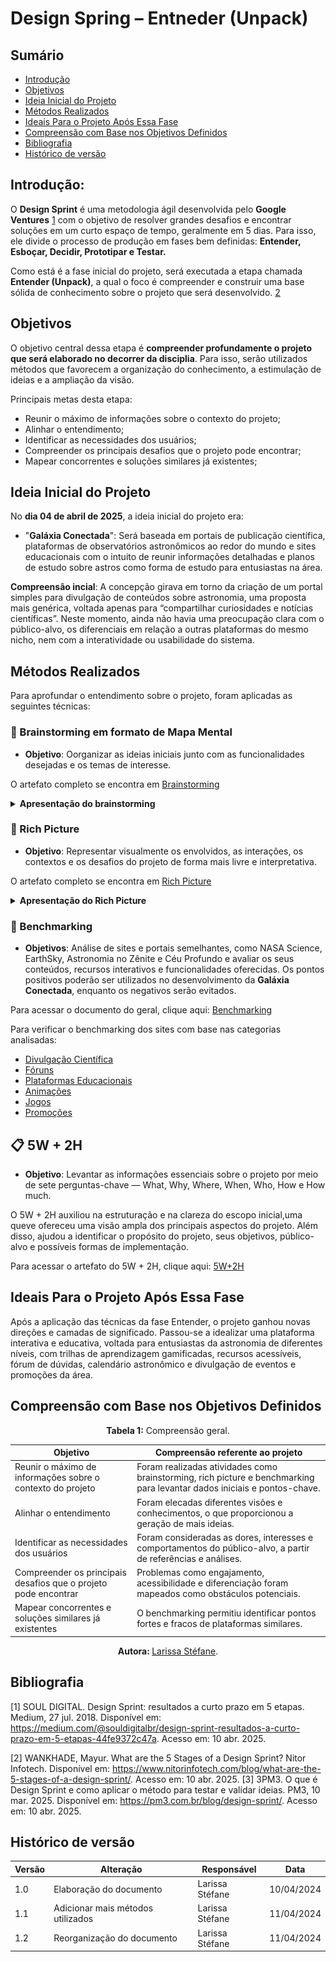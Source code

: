 # Design Spring – Entneder (Unpack)

## Sumário

- [Introdução](#Introdução)
- [Objetivos](#Objetivos)
- [Ideia Inicial do Projeto](#Ideia-Inicial-do-Projeto)
- [Métodos Realizados](#Métodos-Realizados)
- [Ideais Para o Projeto Após Essa Fase](#Ideais-Para-o-Projeto-Após-Essa-Fase)
- [Compreensão com Base nos Objetivos Definidos](#Compreensão-com-Base-nos-Objetivos-Definidos)
- [Bibliografia](#Bibliografia)
- [Histórico de versão](#Histórico-de-versão)


## Introdução:

O **Design Sprint** é uma metodologia ágil desenvolvida pelo **Google Ventures** [1](#ref1)  com o objetivo de resolver grandes desafios e encontrar soluções em um curto espaço de tempo, geralmente em 5 dias. Para isso, ele divide o processo de produção em fases bem definidas: **Entender, Esboçar, Decidir, Prototipar e Testar.**

Como está é a fase inicial do projeto, será executada a etapa chamada **Entender (Unpack)**, a qual o foco é compreender e construir uma base sólida de conhecimento sobre o projeto que será desenvolvido. [2](#ref2)

## Objetivos

O objetivo central dessa etapa é **compreender profundamente o projeto que será elaborado no decorrer da disciplia**. Para isso, serão utilizados métodos que favorecem a organização do conhecimento, a estimulação de ideias e a ampliação da visão.

Principais metas desta etapa:

- Reunir o máximo de informações sobre o contexto do projeto;
- Alinhar o entendimento;
- Identificar as necessidades dos usuários;
- Compreender os principais desafios que o projeto pode encontrar;
- Mapear concorrentes e soluções similares já existentes;

## Ideia Inicial do Projeto

No **dia 04 de abril de 2025**, a ideia inicial do projeto era:

- "**Galáxia Conectada**": Será baseada em portais de publicação científica, plataformas de observatórios astronômicos ao redor do mundo e sites educacionais com o intuito de reunir informações detalhadas e planos de estudo sobre astros como forma de estudo para entusiastas na área.

**Compreensão incial**: A concepção girava em torno da criação de um portal simples para divulgação de conteúdos sobre astronomia, uma proposta mais genérica, voltada apenas para “compartilhar curiosidades e notícias científicas”. Neste momento, ainda não havia uma preocupação clara com o público-alvo, os diferenciais em relação a outras plataformas do mesmo nicho, nem com a interatividade ou usabilidade do sistema.

## Métodos Realizados

Para aprofundar o entendimento sobre o projeto, foram aplicadas as seguintes técnicas:

### 🧠 Brainstorming em formato de Mapa Mental

- **Objetivo**: Oorganizar as ideias iniciais junto com as funcionalidades desejadas e os temas de interesse.

O artefato completo se encontra em [Brainstorming](/ElicitacaoRequisitos/BrainStorm.md)

<details>
  <summary size="20"><b> Apresentação do brainstorming </b></summary> 

Abaixo, está o mapa mental criado:

- **Observação:** Para analisar o brainstorming de forma ampliada e em seus detalhes, clique na imagem e ela será aberta em uma nova aba, a qual lhe permitirá explorá-lo com um zoom.
      
   <div align="center">
   Figura 1: Mapa Mental Brainstorming
   <br>
   <img src="https://raw.githubusercontent.com/UnBArqDsw2025-1-Turma02/2025.1-T02-_G9_GalaxiaConectada_Entrega01/50c4dd8d332e240d214353e5961adc3afb31aa75/docs/Base/Imagens/Brainstorming_GalaxiaConectada.jpg">
   <br>
  <b> Autora: </b> <a href="https://github.com/SkywalkerSupreme">Larissa Stéfane</a>.
     <br>
 </div>

</details>

### 🎨 Rich Picture

- **Objetivo**: Representar visualmente os envolvidos, as interações, os contextos e os desafios do projeto de forma mais livre e interpretativa.

O artefato completo se encontra em [Rich Picture](/RichPicture.md)

<details>
  <summary size="20"><b> Apresentação do Rich Picture </b></summary> 


<div align="center">
              Figura 2: Rich Picture
              <br>
              <img src="https://raw.githubusercontent.com/UnBArqDsw2025-1-Turma02/2025.1-T02-_G9_GalaxiaConectada_Entrega01/685b3d27148b4d23cec37ce6400e3ff59fb735fa/docs/Base/Imagens/RichPicture.jpg"  width="900">
              <br>
               <b> Autora: </b> <a href="https://github.com/SkywalkerSupreme">Larissa Stéfane</a>.
              <br>
          </div>
 </details>
         
### 🔎 Benchmarking

  - **Objetivos**: Análise de sites e portais semelhantes, como NASA Science, EarthSky, Astronomia no Zênite e Céu Profundo e avaliar os seus conteúdos, recursos interativos e funcionalidades oferecidas. Os pontos positivos poderão ser utilizados no desenvolvimento da **Galáxia Conectada**, enquanto os negativos serão evitados.

Para acessar o documento do geral, clique aqui: [Benchmarking](/Benchmarking/Benchmarking.md) 

Para verificar o benchmarking dos sites com base nas categorias analisadas:

- [Divulgação Científica](/Benchmarking/DivulgacaoCientifica.md)
- [Fóruns](/Benchmarking/Foruns.md)
- [Plataformas Educacionais](/Benchmarking/PlataformasEducacionais.md)
- [Animações](/Benchmarking/Animacoes.md)
- [Jogos](/Benchmarking/Jogos.md)
- [Promoções](/Benchmarking/Promocoes.md)

## 📋 5W + 2H

 - **Objetivo**: Levantar as informações essenciais sobre o projeto por meio de sete perguntas-chave — What, Why, Where, When, Who, How e How much.

O 5W + 2H auxiliou na estruturação e na clareza do escopo inicial,uma queve ofereceu uma visão ampla dos principais aspectos do projeto. Além disso, ajudou a identificar o propósito do projeto, seus objetivos, público-alvo e possíveis formas de implementação.

 Para acessar o artefato do 5W + 2H, clique aqui: [5W+2H](Base/ElicitacaoRequisitos/5W2H.md)

 ## Ideais Para o Projeto Após Essa Fase

Após a aplicação das técnicas da fase Entender, o projeto ganhou novas direções e camadas de significado. Passou-se a idealizar uma plataforma interativa e educativa, voltada para entusiastas da astronomia de diferentes níveis, com trilhas de aprendizagem gamificadas, recursos acessíveis, fórum de dúvidas, calendário astronômico e divulgação de eventos e promoções da área. 

## Compreensão com Base nos Objetivos Definidos

<center>

**Tabela 1:** Compreensão geral.

| Objetivo                                                                 | Compreensão referente ao projeto                                                                 |
|--------------------------------------------------------------------------|---------------------------------------------------------------------------------------------------|
| Reunir o máximo de informações sobre o contexto do projeto               | Foram realizadas atividades como brainstorming, rich picture e benchmarking para levantar dados iniciais e pontos-chave. |
| Alinhar o entendimento                                                   | Foram elecadas diferentes visões e conhecimentos, o que proporcionou a geração de mais ideias. |
| Identificar as necessidades dos usuários                                 | Foram consideradas as dores, interesses e comportamentos do público-alvo, a partir de referências e análises. |
| Compreender os principais desafios que o projeto pode encontrar          | Problemas como engajamento, acessibilidade e diferenciação foram mapeados como obstáculos potenciais. |
| Mapear concorrentes e soluções similares já existentes                   | O benchmarking permitiu identificar pontos fortes e fracos de plataformas similares.                |

<b> Autora: </b> <a href="https://github.com/SkywalkerSupreme">Larissa Stéfane</a>.

</center>

## Bibliografia


<a name="ref1"></a>
	[1] SOUL DIGITAL. Design Sprint: resultados a curto prazo em 5 etapas. Medium, 27 jul. 2018. Disponível em: https://medium.com/@souldigitalbr/design-sprint-resultados-a-curto-prazo-em-5-etapas-44fe9372c47a. Acesso em: 10 abr. 2025.

<a name="ref2"></a>
	[2] WANKHADE, Mayur. What are the 5 Stages of a Design Sprint? Nitor Infotech. Disponível em: https://www.nitorinfotech.com/blog/what-are-the-5-stages-of-a-design-sprint/. Acesso em: 10 abr. 2025.
<a name="ref3"></a>
	[3] 3PM3. O que é Design Sprint e como aplicar o método para testar e validar ideias. PM3, 10 mar. 2025. Disponível em: https://pm3.com.br/blog/design-sprint/. Acesso em: 10 abr. 2025.


## Histórico de versão

| Versão | Alteração | Responsável | Data |
| - | - | - | - |
| 1.0 | Elaboração do documento| Larissa Stéfane | 10/04/2024 |
| 1.1 | Adicionar mais métodos utilizados | Larissa Stéfane | 11/04/2024 |
| 1.2 | Reorganização do documento | Larissa Stéfane | 11/04/2024 |
